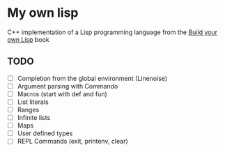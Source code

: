 # My own lisp

C++ implementation of a Lisp programming language from the [Build your own Lisp](buildyourownlisp.com) book

## TODO

* [ ] Completion from the global environment (Linenoise)
* [ ] Argument parsing with Commando
* [ ] Macros (start with def and fun)
* [ ] List literals
* [ ] Ranges
* [ ] Infinite lists
* [ ] Maps
* [ ] User defined types
* [ ] REPL Commands (exit, printenv, clear)
